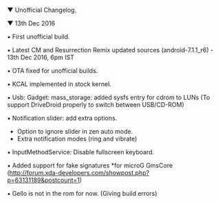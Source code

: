  ▼ Unofficial Changelog.

 ▼ 13th Dec 2016

 ▪ First unofficial build.

 ▪ Latest CM and Resurrection Remix updated sources (android-7.1.1_r6) - 13th Dec 2016, 6pm IST

 ▪ OTA fixed for unofficial builds.

 ▪ KCAL implemented in stock kernel.

 ▪  Usb: Gadget: mass_storage: added sysfs entry for cdrom to LUNs (To support DriveDroid properly to switch between USB/CD-ROM)

 ▪ Notification slider: add extra options.
* Option to ignore slider in zen auto mode.
* Extra notification modes (ring and vibrate)

 ▪ InputMethodService: Disable fullscreen keyboard.

 ▪  Added support for fake signatures
*for microG GmsCore (http://forum.xda-developers.com/showpost.php?p=63131189&postcount=1)

 ▪ Gello is not in the rom for now. (Giving build errors)
